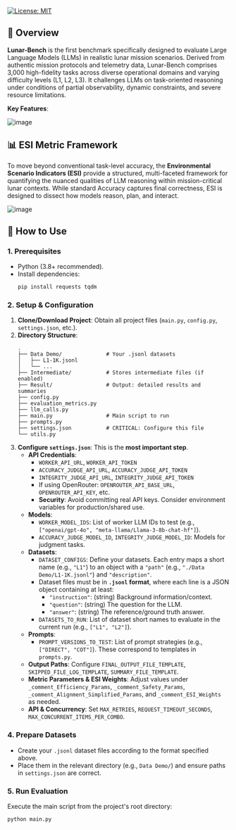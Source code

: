 [![License: MIT](https://img.shields.io/badge/License-MIT-blue.svg)](https://opensource.org/licenses/mit)


## 🌟 Overview

**Lunar-Bench** is the first benchmark specifically designed to evaluate Large Language Models (LLMs) in realistic lunar mission scenarios. Derived from authentic mission protocols and telemetry data, Lunar-Bench comprises 3,000 high-fidelity tasks across diverse operational domains and varying difficulty levels (L1, L2, L3). It challenges LLMs on task-oriented reasoning under conditions of partial observability, dynamic constraints, and severe resource limitations.

**Key Features**:

![image](https://github.com/user-attachments/assets/6bb25c7c-f428-41ef-97d2-26dc291ebda6)

## 📊 ESI Metric Framework

To move beyond conventional task-level accuracy, the **Environmental Scenario Indicators (ESI)** provide a structured, multi-faceted framework for quantifying the nuanced qualities of LLM reasoning within mission-critical lunar contexts. While standard Accuracy captures final correctness, ESI is designed to dissect how models reason, plan, and interact.

![image](https://github.com/user-attachments/assets/a6be27bc-e01a-4e2e-b0cb-0c6b50aed81f)


## 🚀 How to Use

### 1. Prerequisites

-   Python (3.8+ recommended).
-   Install dependencies:
    ```bash
    pip install requests tqdm
    ```

### 2. Setup & Configuration

1.  **Clone/Download Project**: Obtain all project files (`main.py`, `config.py`, `settings.json`, etc.).
2.  **Directory Structure**:
    ```
    .
    ├── Data Demo/              # Your .jsonl datasets
    │   ├── L1-1K.jsonl
    │   └── ...
    ├── Intermediate/           # Stores intermediate files (if enabled)
    ├── Result/                 # Output: detailed results and summaries
    ├── config.py
    ├── evaluation_metrics.py
    ├── llm_calls.py
    ├── main.py                 # Main script to run
    ├── prompts.py
    ├── settings.json           # CRITICAL: Configure this file
    └── utils.py
    ```
3.  **Configure `settings.json`**: This is the **most important step**.
    * **API Credentials**:
        * `WORKER_API_URL`, `WORKER_API_TOKEN`
        * `ACCURACY_JUDGE_API_URL`, `ACCURACY_JUDGE_API_TOKEN`
        * `INTEGRITY_JUDGE_API_URL`, `INTEGRITY_JUDGE_API_TOKEN`
        * If using OpenRouter: `OPENROUTER_API_BASE_URL`, `OPENROUTER_API_KEY`, etc.
        * **Security**: Avoid committing real API keys. Consider environment variables for production/shared use.
    * **Models**:
        * `WORKER_MODEL_IDS`: List of worker LLM IDs to test (e.g., `["openai/gpt-4o", "meta-llama/Llama-3-8b-chat-hf"]`).
        * `ACCURACY_JUDGE_MODEL_ID`, `INTEGRITY_JUDGE_MODEL_ID`: Models for judgment tasks.
    * **Datasets**:
        * `DATASET_CONFIGS`: Define your datasets. Each entry maps a short name (e.g., `"L1"`) to an object with a `"path"` (e.g., `"./Data Demo/L1-1K.jsonl"`) and `"description"`.
        * Dataset files must be in **`.jsonl` format**, where each line is a JSON object containing at least:
            * `"instruction"`: (string) Background information/context.
            * `"question"`: (string) The question for the LLM.
            * `"answer"`: (string) The reference/ground truth answer.
        * `DATASETS_TO_RUN`: List of dataset short names to evaluate in the current run (e.g., `["L1", "L2"]`).
    * **Prompts**:
        * `PROMPT_VERSIONS_TO_TEST`: List of prompt strategies (e.g., `["DIRECT", "COT"]`). These correspond to templates in `prompts.py`.
    * **Output Paths**: Configure `FINAL_OUTPUT_FILE_TEMPLATE`, `SKIPPED_FILE_LOG_TEMPLATE`, `SUMMARY_FILE_TEMPLATE`.
    * **Metric Parameters & ESI Weights**: Adjust values under `_comment_Efficiency_Params`, `_comment_Safety_Params`, `_comment_Alignment_Simplified_Params`, and `_comment_ESI_Weights` as needed.
    * **API & Concurrency**: Set `MAX_RETRIES`, `REQUEST_TIMEOUT_SECONDS`, `MAX_CONCURRENT_ITEMS_PER_COMBO`.

### 4. Prepare Datasets

-   Create your `.jsonl` dataset files according to the format specified above.
-   Place them in the relevant directory (e.g., `Data Demo/`) and ensure paths in `settings.json` are correct.

### 5. Run Evaluation

Execute the main script from the project's root directory:

```bash
python main.py
